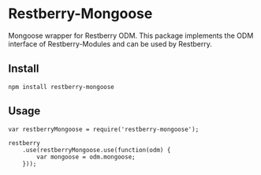 Restberry-Mongoose
==================

Mongoose wrapper for Restberry ODM. This package implements the ODM interface of
Restberry-Modules and can be used by Restberry.

## Install

```
npm install restberry-mongoose
```

## Usage

```
var restberryMongoose = require('restberry-mongoose');

restberry
    .use(restberryMongoose.use(function(odm) {
        var mongoose = odm.mongoose;
    }));
```

